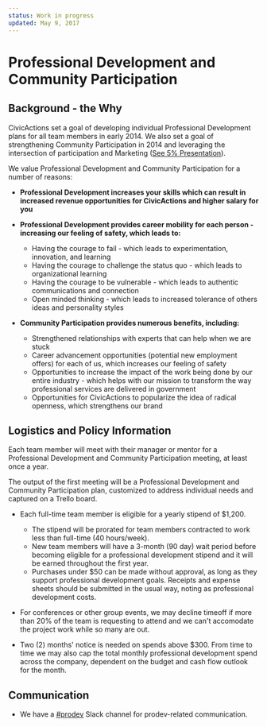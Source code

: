```yaml
---
status: Work in progress
updated: May 9, 2017
---
```


# Professional Development and Community Participation

## <a name="background-why"></a>Background - the Why

CivicActions set a goal of developing individual Professional Development plans for all team members in early 2014. We also set a goal of strengthening Community Participation in 2014 and leveraging the intersection of participation and Marketing ([See 5% Presentation](https://docs.google.com/presentation/d/1GuEXsq8m80Sl9Jk2GE_b2oKsk38F11Vc5m7B8M8rGaA/edit#slide=id.g235778c_0_2)).

We value Professional Development and Community Participation for a number of reasons:

* **Professional Development increases your skills which can result in increased revenue opportunities for CivicActions and higher salary for you**

* **Professional Development provides career mobility for each person - increasing our feeling of safety, which leads to:**
    * Having the courage to fail - which leads to experimentation, innovation, and learning
    * Having the courage to challenge the status quo - which leads to organizational learning
    * Having the courage to be vulnerable - which leads to authentic communications and connection
    * Open minded thinking - which leads to increased tolerance of others ideas and personality styles

* **Community Participation provides numerous benefits, including:**

    * Strengthened relationships with experts that can help when we are stuck
    * Career advancement opportunities (potential new employment offers) for each of us, which increases our feeling of safety
    * Opportunities to increase the impact of the work being done by our entire industry - which helps with our mission to transform the way professional services are delivered in government
    * Opportunities for CivicActions to popularize the idea of radical openness, which strengthens our brand

## <a name="logistics-policy"></a>Logistics and Policy Information

Each team member will meet with their manager or mentor for a Professional Development and Community Participation meeting, at least once a year.

The output of the first meeting will be a Professional Development and Community Participation plan, customized to address individual needs and captured on a Trello board.

* Each full-time team member is eligible for a yearly stipend of $1,200.
    * The stipend will be prorated for team members contracted to work less than full-time (40 hours/week).
    * New team members will have a 3-month (90 day) wait period before becoming eligible for a professional development stipend and it will be earned throughout the first year.
    * Purchases under $50 can be made without approval, as long as they support professional development goals. Receipts and expense sheets should be submitted in the usual way, noting as professional development costs.

* For conferences or other group events, we may decline timeoff if more than 20% of the team is requesting to attend and we can't accomodate the project work while so many are out.

* Two (2) months' notice is needed on spends above $300. From time to time we may also cap the total monthly professional development spend across the company, dependent on the budget and cash flow outlook for the month.

## <a name="communication"></a>Communication

* We have a [#prodev](https://civicactions.slack.com/messages/prodev) Slack channel for prodev-related communication.
